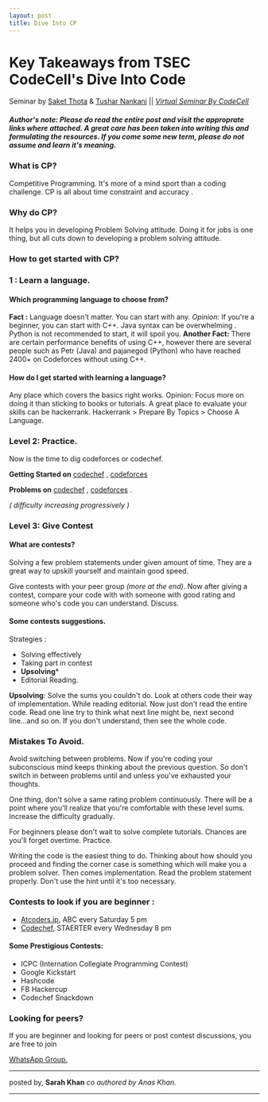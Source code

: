 ```yaml
---
layout: post
title: Dive Into CP
---
```



# Key Takeaways from TSEC CodeCell's Dive Into Code
Seminar by [Saket Thota](https://codeforces.com/profile/palindroam)  & [Tushar Nankani](https://codeforces.com/profile/tusharnankani) 
|| [*Virtual Seminar By CodeCell*](https://www.youtube.com/watch?v=IHPjbt2BMW8)

##### Author's note: Please do read the entire post and visit the approprate links where attached. A great care has been taken into writing this and formulating the resources. If you come some new term, please do not assume and learn it's meaning. 

### What is CP?


Competitive Programming. It's more of a mind sport than a coding challenge.
CP is all about time constraint and accuracy .



### Why do CP?
It helps you in developing Problem Solving attitude. Doing it for jobs is one thing, but all cuts down to developing a problem solving attitude.



### How to get started with CP?


### 1 : Learn a language. 


#### Which programming language to choose from?

**Fact :** Language doesn't matter. You can start with any.
*Opinion*: If you're a beginner, you can start with C++. 
Java syntax can be overwhelming . Python is not recommended to start, it will spoil you.
**Another Fact:** There are certain performance benefits of using C++, however there are several people such as Petr (Java) and pajanegod (Python) who have reached 2400+ on Codeforces without using C++.

#### How do I get started with learning a language?
Any place which covers the basics right works.
Opinion: Focus more on doing it than sticking to books or tutorials. A great place to evaluate your skills can be hackerrank. 
Hackerrank > Prepare By Topics > Choose A Language.



### Level 2: Practice. 
Now is the time to dig codeforces or codechef. 


**Getting Started on** [codechef](https://www.codechef.com/selflearning/0to1stars) , [codeforces](https://codeforces.com/problemset?Order=BY_RATING_ASC) 


**Problems on** [codechef](https://www.codechef.com/practice?End_rating=999) , [codeforces](https://codeforces.com/problemset?Order=BY_RATING_ASC) .


*( difficulty increasing progressively )* 



### Level 3: Give Contest

#### What are contests?
Solving a few problem statements under given amount of time. They are a great way to upskill yourself and maintain good speed.

Give contests with your peer group *(more at the end)*. Now after giving a contest, compare your code with with someone with good rating and someone who's code you can understand. Discuss.



#### Some contests suggestions.

Strategies :
- Solving effectively
- Taking part in contest
- **Upsolving*** 
- Editorial Reading.

**Upsolving**: 
Solve the sums you couldn't do. Look at others code their way of implementation.
While reading editorial. Now just don't read the entire code.
Read one line try to think what next line might be, next second line...and so on.
If you don't understand, then see the whole code.



### Mistakes To Avoid.
Avoid switching between problems.
Now if you're coding your subconscious mind keeps thinking about the previous question. So don't switch in between problems until and unless you've exhausted your thoughts.

One thing, don't solve a same rating problem continuously. There will be a point where you'll realize that you're comfortable with these level sums. Increase the difficulty gradually. 

For beginners please don't wait to solve complete tutorials. Chances are you'll forget overtime. Practice.

Writing the code is the easiest thing to do. 
Thinking about how should you proceed and finding the corner case is something which will make you a problem solver. Then comes implementation.
Read the problem statement properly. Don't use the hint until it's too necessary.




### Contests to look if you are beginner : 
- [Atcoders.jp](atcoders.jp), ABC every Saturday 5 pm 
- [Codechef](https://www.codechef.com), STAERTER every Wednesday 8 pm




#### Some Prestigious Contests:
- ICPC (Internation Collegiate Programming Contest)
- Google Kickstart
- Hashcode 
- FB Hackercup
- Codechef Snackdown




### Looking for peers?
If you are beginner and looking for peers or post contest discussions, you are free to join


[WhatsApp Group.](https://chat.whatsapp.com/JBDDrdrIMaOKFSRaE09Pd1)


----


posted by,
**Sarah Khan** _co authored by Anas Khan._

----

